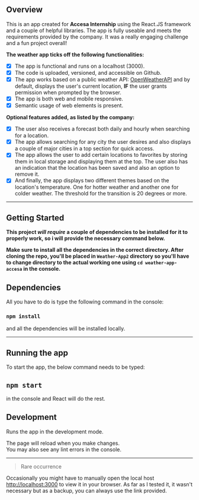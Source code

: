 ## Overview

This is an app created for **Accesa Internship** using the React.JS framework and a couple of helpful libraries. The app is fully useable and meets the requirements provided by the company. It was a really engaging challenge and a fun project overall!

**The weather app ticks off the following functionalities:**

- [x] The app is functional and runs on a localhost (3000).
- [x] The code is uploaded, versioned, and accessible on Github.
- [x] The app works based on a public weather API: [OpenWeatherAPI](https://openweathermap.org/) and by default, displays the user's current location, **IF** the user grants permission when prompted by the browser.
- [x] The app is both web and mobile responsive.
- [x] Semantic usage of web elements is present.

**Optional features added, as listed by the company:**

- [x] The user also receives a forecast both daily and hourly when searching for a location.
- [x] The app allows searching for any city the user desires and also displays a couple of major cities in a top section for quick access.
- [x] The app allows the user to add certain locations to favorites by storing them in local storage and displaying them at the top. The user also has an indication that the location has been saved and also an option to remove it.
- [x] And finally, the app displays two different themes based on the location's temperature. One for hotter weather and another one for colder weather. The threshold for the transition is 20 degrees or more.

---

## Getting Started

**This project _will require_ a couple of dependencies to be installed for it to properly work, so i will provide the necessary command below.**

**Make sure to install all the dependencies in the correct directory. After cloning the repo, you'll be placed in `Weather-App2` directory so you'll have to change directory to the actual working one using `cd weather-app-accesa` in the console.**

## Dependencies

All you have to do is type the following command in the console:

### `npm install`

and all the dependencies will be installed locally.

---

## Running the app

To start the app, the below command needs to be typed:

## `npm start`

in the console and React will do the rest.

## Development

Runs the app in the development mode.

The page will reload when you make changes.\
You may also see any lint errors in the console.

---

> Rare occurrence

Occasionally you might have to manually open the local host [http://localhost:3000](http://localhost:3000) to view it in your browser. As far as I tested it, it wasn't necessary but as a backup, you can always use the link provided.
